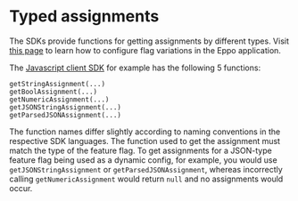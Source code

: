 # Typed assignments

The SDKs provide functions for getting assignments by different types. Visit [this page](/feature-flagging/flag-variations) to learn how to configure flag variations in the Eppo application.

The [Javascript client SDK](/sdks/client-sdks/javascript) for example has the following 5 functions:

```
getStringAssignment(...)
getBoolAssignment(...)
getNumericAssignment(...)
getJSONStringAssignment(...)
getParsedJSONAssignment(...)
```

The function names differ slightly according to naming conventions in the respective SDK languages. The function used to get the assignment must match the type of the feature flag. To get assignments for a JSON-type feature flag being used as a dynamic config, for example, you would use `getJSONStringAssignment` or `getParsedJSONAssignment`, whereas incorrectly calling `getNumericAssignment` would return `null` and no assignments would occur.
